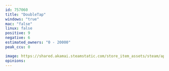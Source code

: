 ```yaml
---
id: 757060
title: "DoubleTap"
windows: "true"
mac: "false"
linux: false
positive: 9
negative: 6
estimated_owners: "0 - 20000"
peak_ccu: 0

image: https://shared.akamai.steamstatic.com/store_item_assets/steam/apps/757060/header.jpg?t=1513720675
opinions:
---
```

